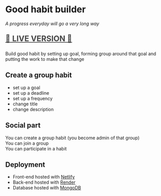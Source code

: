 # Good habit builder
_A progress everyday will go a very long way_

<p style="font-size: 1.5rem; font-weight: bold; opacity: 0.8">
<a href="https://habit-builder.netlify.app">🚀 LIVE VERSION 🚀</a>
</p>

Build good habit by setting up goal, forming group around that goal and putting the work to make that change


## Create a group habit
- set up a goal
- set up a deadline
- set up a frequency
- change title
- change description

## Social part
You can create a group habit (you become admin of that group)  
You can join a group  
You can participate  in a habit  

## Deployment
- Front-end hosted with [Netlify](https://habit-builder.netlify.app)
- Back-end hosted with [Render](https://habit-builder-server.onrender.com)
- Database hosted with [MongoDB](https://cloud.mongodb.com/)